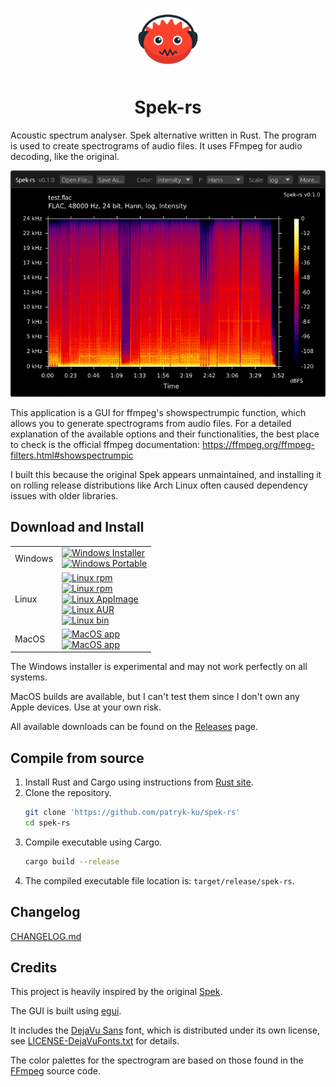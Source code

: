 <p align="center"><img src="assets/icon.png" alt="MarkText" width="100" height="100"></p>

<h1 align="center">Spek-rs</h1>

Acoustic spectrum analyser. Spek alternative written in Rust. The program is used to create spectrograms of audio files. It uses FFmpeg for audio decoding, like the original.

<p align="center">
<img src=".github/assets/screenshot.png"/>
</p>

This application is a GUI for ffmpeg's showspectrumpic function, which allows you to generate spectrograms from audio files. For a detailed explanation of the available options and their functionalities, the best place to check is the official ffmpeg documentation: https://ffmpeg.org/ffmpeg-filters.html#showspectrumpic

I built this because the original Spek appears unmaintained, and installing it on rolling release distributions like Arch Linux often caused dependency issues with older libraries.

## Download and Install 

<table>
    <!-- <tr>
        <th>OS</th>
        <th>Download</th>
    </tr> -->
    <tr>
        <td>Windows</td>
        <td>
            <a href="https://github.com/patryk-ku/spek-rs/releases/latest/download/spek-rs.msi">
                <img alt="Windows Installer" src="https://img.shields.io/badge/Installer-blue?style=for-the-badge&label=x64&labelColor=grey">
            </a>
            <br/>
            <a href="https://github.com/patryk-ku/spek-rs/releases/latest/download/spek-rs-portable.exe">
                <img alt="Windows Portable" src="https://img.shields.io/badge/Portable-slateblue?style=for-the-badge&label=x64&labelColor=grey">
            </a>
        </td>
    </tr>
    <tr>
        <td>Linux</td>
        <td>
            <a href="https://github.com/patryk-ku/spek-rs/releases/latest/download/spek-rs.deb">
                <img alt="Linux rpm" src="https://img.shields.io/badge/.deb-tomato?style=for-the-badge&label=x64&labelColor=grey">
            </a>
            <br/>
            <a href="https://github.com/patryk-ku/spek-rs/releases/latest/download/spek-rs.rpm">
                <img alt="Linux rpm" src="https://img.shields.io/badge/.rpm-firebrick?style=for-the-badge&label=x64&labelColor=grey">
            </a>
            <br/>
            <a href="https://github.com/patryk-ku/spek-rs/releases/latest/download/spek-rs.AppImage">
                <img alt="Linux AppImage" src="https://img.shields.io/badge/.AppImage-5a91b8?style=for-the-badge&label=x64&labelColor=grey">
            </a>
            <br/>
            <a href="https://aur.archlinux.org/packages/spek-rs-bin">
                <img alt="Linux AUR" src="https://img.shields.io/badge/AUR-0090DF?style=for-the-badge&label=x64&labelColor=grey">
            </a>
            <br/>
            <a href="https://github.com/patryk-ku/spek-rs/releases/latest/download/spek-rs">
                <img alt="Linux bin" src="https://img.shields.io/badge/Bin-lightgrey?style=for-the-badge&label=x64&labelColor=grey">
            </a>
        </td>
    </tr>
    <tr>
        <td>MacOS</td>
        <td>
            <a href="https://github.com/patryk-ku/spek-rs/releases/latest/download/spek-rs-macos-arm64.zip">
                <img alt="MacOS app" src="https://img.shields.io/badge/.App-hotpink?style=for-the-badge&label=arm64&labelColor=grey">
            </a>
            <br/>
            <a href="https://github.com/patryk-ku/spek-rs/releases/latest/download/spek-rs-macos-amd64.zip">
                <img alt="MacOS app" src="https://img.shields.io/badge/.App-hotpink?style=for-the-badge&label=x64&labelColor=grey">
            </a> 
        </td>
    </tr>
</table>

The Windows installer is experimental and may not work perfectly on all systems.

MacOS builds are available, but I can't test them since I don't own any Apple devices. Use at your own risk.

All available downloads can be found on the [Releases](https://github.com/patryk-ku/spek-rs/releases) page.

## Compile from source

1. Install Rust and Cargo using instructions from [Rust site](https://www.rust-lang.org/).
2. Clone the repository.
   ```sh
   git clone 'https://github.com/patryk-ku/spek-rs'
   cd spek-rs
   ```
3. Compile executable using Cargo.
   ```sh
   cargo build --release
   ```
4. The compiled executable file location is: `target/release/spek-rs`.

## Changelog

[CHANGELOG.md](CHANGELOG.md)

## Credits

This project is heavily inspired by the original [Spek](https://www.spek.cc/).

The GUI is built using [egui](https://github.com/emilk/egui).

It includes the [DejaVu Sans](https://dejavu-fonts.github.io/) font, which is distributed under its own license, see [LICENSE-DejaVuFonts.txt](./assets/LICENSE-DejaVuFonts.txt) for details.

The color palettes for the spectrogram are based on those found in the [FFmpeg](https://ffmpeg.org/) source code.
